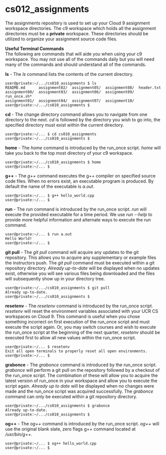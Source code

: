 cs012_assignments
=================

The assignments repository is used to set up your Cloud 9 assignment workspace directories.
The c9 workspace which holds all the assignment directories must be a **private** workspace. These directories should be utilized to organize your assignment source code files.
  

**Useful Terminal Commands**  
The following are commands that will aide you when using your c9 workspace. You may not use all of the commands daily but you will need many of the commands and should understand all of the commands.


**ls** - The *ls* command lists the contents of the current directory.

    user@private:~/.../cs010_assignments $ ls
    README.md      assignment02/  assignment05/  assignment08/  header.txt
    assignment00/  assignment03/  assignment06/  assignment09/  run_once.sh*
    assignment01/  assignment04/  assignment07/  assignment10/
    user@private:~/.../cs010_assignments $ 

**cd** - The change directory command allows you to navigate from one directory to the next. *cd* is followed by the directory you wish to go into, the specified directory must exist within the current directory.

    user@private:~/... $ cd cs010_assignments
    user@private:~/.../cs010_assignments $ 

**home** - The *home* command is introduced by the run_once script. *home* will take you back to the top most directory of your c9 workspace.

    user@private:~/.../cs010_assignments $ home
    user@private:~/... $

**g++** - The *g++* command executes the g++ compiler on specified source code files. When no errors exist, an executable program is produced. By default the name of the executable is *a.out*.

    user@private:~/... $ g++ hello_world.cpp
    user@private:~/... $ 
    
**run** - The *run* command is introduced by the run_once script. *run* will execute the provided executable for a time period. We use *run --help* to provide more helpful information and alternate ways to execute the *run* command.

    user@private:~/... $ run a.out
    Hello World!
    user@private:~/... $ 

**git pull** - The *git pull* command will acquire any updates to the git repository. This allows you to acquire any supplementary or example files the instructors push. The *git pull* command must be executed within a git repository directory. *Already up-to-date* will be displayed when no updates exist, otherwise you will see various files being downloaded and the files will subsequently show up in your directory tree.

    user@private:~/.../cs010_assignments $ git pull
    Already up-to-date.
    user@private:~/.../cs010_assignments $ 

**resetenv** - The *resetenv* command is introduced by the run_once script. *resetenv* will reset the environment variables associated with your UCR CS workspaces on Cloud 9. This command is useful when you chose something incorrect on first execution of the run_once script and must execute the script again. Or, you may switch courses and wish to execute the run_once script at the beginning of the next quarter, *resetenv* should be executed first to allow all new values within the run_once script.

    user@private:~/... $ resetenv
    Exit all open terminals to properly reset all open environments.
    user@private:~/... $  

**grabonce** - The *grabonce* command is introduced by the run_once script. *grabonce* will perform a git pull on the repository followed by a checkout of the run_once script. The combination of these will allow you to acquire the latest version of run_once in your workspace and allow you to execute the script again. *Already up to date* will be displayed when no changes were made and the run_once script was acquired successfully. The *grabonce* command can only be executed within a git repository directory.

    user@private:~/.../cs010_assignments $ grabonce
    Already up-to-date.
    user@private:~/.../cs010_assignments $ 

**og++** - The *og++* command is introduced by the run_once script. *og++* will use the original blank slate, zero flags g++ command located at */usr/bin/g++*.

    user@private:~/... $ og++ hello_world.cpp
    user@private:~/... $  
